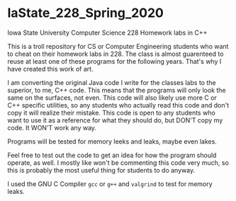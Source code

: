 # IaState_228_Spring_2020
Iowa State University Computer Science 228 Homework labs in C++

This is a troll repository for CS or Computer Engineering students who want to cheat on their homework labs in 228. The class is almost guarenteed to reuse at least one of these programs for the following years. That's why I have created this work of art. 

I am converting the original Java code I write for the classes labs to the superior, to me, C++ code. This means that the programs will only look the same on the surfaces, not even. This code will also likely use more C or C++ specific utilities, so any students who actually read this code and don't copy it will realize their mistake. This code is open to any students who want to use it as a reference for what they should do, but DON'T copy my code. It WON'T work any way.

Programs will be tested for memory leeks and leaks, maybe even lakes. 

Feel free to test out the code to get an idea for how the program should operate, as well. I mostly like won't be commenting this code very much, so this is probably the most useful thing for students to do anyway. 

I used the GNU C Compiler `gcc` or `g++` and `valgrind` to test for memory leaks. 
